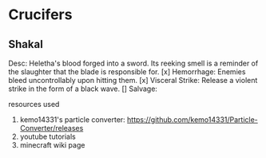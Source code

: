 # Crucifers

## Shakal
Desc: Heletha's blood forged into a sword. Its reeking smell is a reminder of the slaughter that the blade is responsible for.
[x] Hemorrhage: Enemies bleed uncontrollably upon hitting them.
[x] Visceral Strike: Release a violent strike in the form of a black wave.
[] Salvage: 


resources used
1. kemo14331's particle converter: https://github.com/kemo14331/Particle-Converter/releases
2. youtube tutorials 
3. minecraft wiki page
